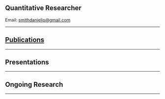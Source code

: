 ## Quantitative Researcher

Email: [smithdanieljo@gmail.com](mailto:smithdanieljo@gmail.com)

---

## [Publications](publications.html)
---


## Presentations
----


## Ongoing Research
----
